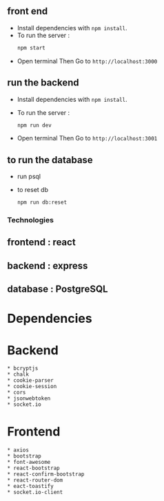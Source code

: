 
## front end 
* Install  dependencies with `npm install`.
* To  run the server :
    ```sh
    npm start
    ```
* Open  terminal  Then Go to `http://localhost:3000` 





## run the backend 
* Install  dependencies with `npm install`.
* To run the server :
    ```sh
    npm run dev
    ```

* Open  terminal  Then Go to `http://localhost:3001` 


## to run the database 
 * run psql 
 * to reset db

    ```sh
    npm run db:reset

    ```
### Technologies
 ## frontend : react 
 ## backend : express
 ## database : PostgreSQL

# Dependencies 
  # Backend 
    * bcryptjs
    * chalk 
    * cookie-parser
    * cookie-session
    * cors
    * jsonwebtoken
    * socket.io
   
  # Frontend
    * axios
    * bootstrap
    * font-awesome
    * react-bootstrap
    * react-confirm-bootstrap
    * react-router-dom
    * eact-toastify
    * socket.io-client


  
 